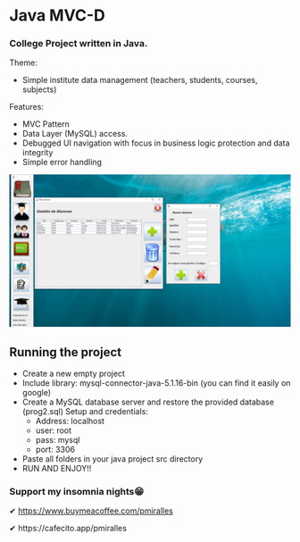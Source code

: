 # Java MVC-D

### College Project written in Java.

Theme:
- Simple institute data management (teachers, students, courses, subjects)

Features: 
- MVC Pattern 
- Data Layer (MySQL) access.
- Debugged UI navigation with focus in business logic protection and data integrity
- Simple error handling


<a href="https://github.com/p-miralles/my-images/blob/main/ProyFinalProgII.PNG?raw=true"> <img width="1200px" alt="completeMenu" src="https://github.com/p-miralles/my-images/blob/main/ProyFinalProgII.PNG?raw=true" /></a> 


## Running the project
- Create a new empty project
- Include library:  mysql-connector-java-5.1.16-bin (you can find it easily on google)
- Create a MySQL database server and restore the provided database (prog2.sql)
Setup and credentials: 
  - Address: localhost
  - user: root
  - pass: mysql
  - port: 3306
- Paste all folders in your java project src directory
- RUN AND ENJOY!!




### Support my insomnia nights😁
✔ https://www.buymeacoffee.com/pmiralles
<p>✔ https://cafecito.app/pmiralles</p>
